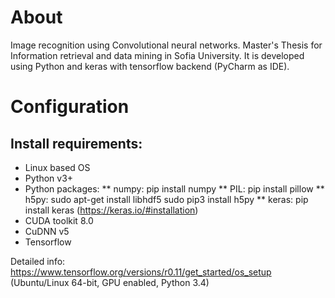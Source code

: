 # About

Image recognition using Convolutional neural networks.
Master's Thesis for Information retrieval and data mining in Sofia University.
It is developed using Python and keras with tensorflow backend (PyCharm as IDE).

# Configuration

## Install requirements:
* Linux based OS
* Python v3+
* Python packages:
** numpy: pip install numpy
** PIL: pip install pillow
** h5py: 
sudo apt-get install libhdf5
sudo pip3 install h5py
** keras: pip install keras (https://keras.io/#installation)
* CUDA toolkit 8.0
* CuDNN v5
* Tensorflow

Detailed info: https://www.tensorflow.org/versions/r0.11/get_started/os_setup (Ubuntu/Linux 64-bit, GPU enabled, Python 3.4)